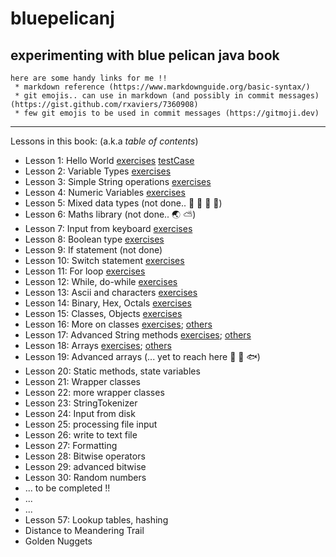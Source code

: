 # bluepelicanj
**experimenting with blue pelican java book**
---

```
here are some handy links for me !!
 * markdown reference (https://www.markdownguide.org/basic-syntax/)
 * git emojis.. can use in markdown (and possibly in commit messages) (https://gist.github.com/rxaviers/7360908)
 * few git emojis to be used in commit messages (https://gitmoji.dev)
```
---

Lessons in this book: (a.k.a _table of contents_)
 * Lesson 1: Hello World    [exercises](./app/src/main/java/bpj/InputProcessor.java) [testCase](./app/src/test/java/bpj/lesson1/Lesson1Tests.java)
 * Lesson 2: Variable Types     [exercises](./app/src/main/java/bpj/lesson2/Tester.java)
 * Lesson 3: Simple String operations   [exercises](./app/src/main/java/bpj/lesson3/TryLesson3.java)
 * Lesson 4: Numeric Variables  [exercises](./app/src/main/java/bpj/lesson4/Tester.java)
 * Lesson 5: Mixed data types   (not done.. :maple_leaf: :leaves: :mushroom: :fallen_leaf:)
 * Lesson 6: Maths library      (not done.. :earth_asia: :partly_sunny:)
 * Lesson 7: Input from keyboard    [exercises](./app/src/main/java/bpj/lesson7/Lesson7.java)
 * Lesson 8: Boolean type       [exercises](./app/src/main/java/bpj/lesson8/TryLesson8.java)
 * Lesson 9: If statement       (not done)
 * Lesson 10: Switch statement  [exercises](./app/src/main/java/bpj/lesson10/TryLesson.java)
 * Lesson 11: For loop      [exercises](./app/src/main/java/bpj/lesson11/Exercises.java)
 * Lesson 12: While, do-while   [exercises](./app/src/main/java/bpj/lesson12/Exercises.java)
 * Lesson 13: Ascii and characters  [exercises](./app/src/main/java/bpj/lesson13/Exercises.java)
 * Lesson 14: Binary, Hex, Octals   [exercises](./app/src/main/java/bpj/lesson14/Exercises.java)
 * Lesson 15: Classes, Objects      [exercises](./app/src/main/java/bpj/lesson15/Exercises.java)
 * Lesson 16: More on classes   [exercises](./app/src/main/java/bpj/lesson16/Exercises.java); [others](./app/src/main/java/bpj/lesson16/)
 * Lesson 17: Advanced String methods   [exercises](./app/src/main/java/bpj/lesson17/Exercises.java); [others](./app/src/main/java/bpj/lesson17/)
 * Lesson 18: Arrays        [exercises](./app/src/main/java/bpj/lesson18/Exercises.java); [others](./app/src/main/java/bpj/lesson18/)
 * Lesson 19: Advanced arrays   (... yet to reach here :penguin: :tropical_fish: :fish:)
 * Lesson 20: Static methods, state variables
 * Lesson 21: Wrapper classes
 * Lesson 22: more wrapper classes
 * Lesson 23: StringTokenizer
 * Lesson 24: Input from disk
 * Lesson 25: processing file input
 * Lesson 26: write to text file
 * Lesson 27: Formatting
 * Lesson 28: Bitwise operators
 * Lesson 29: advanced bitwise
 * Lesson 30: Random numbers
 * ...  to be completed !!
 * ...
 * ...
 * Lesson 57: Lookup tables, hashing
 * Distance to Meandering Trail
 * Golden Nuggets

